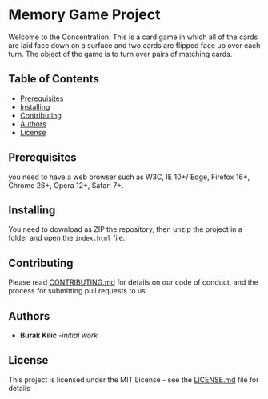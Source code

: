 # Memory Game Project

Welcome to the Concentration. This is a card game in which all of the cards are laid face down on a surface and two cards are flipped face up over each turn. The object of the game is to turn over pairs of matching cards.

## Table of Contents

* [Prerequisites](#Prerequisites)
* [Installing](#Installing)
* [Contributing](#contributing)
* [Authors](#Authors)
* [License](#License)


## Prerequisites

you need to have a web browser such as W3C, IE 10+/ Edge, Firefox 16+, Chrome 26+, Opera 12+, Safari 7+.


## Installing

You need to download as ZIP the repository, then unzip the project in a folder and open the `index.html` file.


## Contributing

Please read [CONTRIBUTING.md](/CONTRIBUTING.md) for details on our code of conduct, and the process for submitting pull requests to us.

## Authors

- **Burak Kilic**  -*initial work*

## License

This project is licensed under the MIT License - see the [LICENSE.md](/LICENSE.md) file for details

<!-- ## Instructions

Welcome to the Memory Card Game. The game goal is basically matched all pair of cards. There are 8 different symbol and 16 different card. Whenever you open the page the timer start. If you need more time you need to just click restart button `(↻)` to start with new deck and new time.

## Install

You need to download the Github repository and open index.html file.

Enough reading let have some fun. If you want play with yourself or with friend and see who will finish with less time and movement!!! :).   

## Contributing

This repository is the starter code for Udacity project. Therefore, **please do not pull requests**.

Thank you for your understanding! -->
